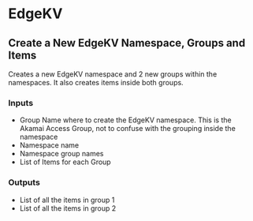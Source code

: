 # EdgeKV

## Create a New EdgeKV Namespace, Groups and Items
Creates a new EdgeKV namespace and 2 new groups within the namespaces. It also creates items inside both groups.

### Inputs
* Group Name where to create the EdgeKV namespace. This is the Akamai Access Group, not to confuse with the grouping inside the namespace
* Namespace name
* Namespace group names
* List of Items for each Group

### Outputs
* List of all the items in group 1
* List of all the items in group 2